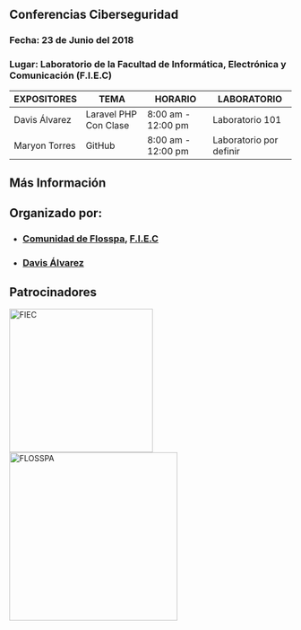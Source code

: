 ## Conferencias Ciberseguridad

### Fecha: 23 de Junio del 2018
### Lugar: Laboratorio de la Facultad de Informática, Electrónica y Comunicación (F.I.E.C)

|        EXPOSITORES    |                                TEMA                                        | HORARIO  | LABORATORIO  |
|-----------------------|----------------------------------------------------------------------------|----------|----------|
| Davis Álvarez          | Laravel PHP Con Clase |8:00 am - 12:00 pm  |Laboratorio 101 |
|Maryon Torres           |   GitHub              |8:00 am - 12:00 pm  | Laboratorio por definir|

## Más Información


## Organizado por:

- ### [Comunidad de Flosspa](https://floss-pa.net/),  [F.I.E.C](http://fiec.up.ac.pa/)
- ### [Davis Álvarez](https://twitter.com/davisclick)

## Patrocinadores
<a href="http://fiec.up.ac.pa/" target="_blank">
<img border="0" alt="FIEC" src="https://pbs.twimg.com/profile_images/669533521921204225/AXQ3oaui_400x400.png" width="256" height="256">
</a>

<a href="https://floss-pa.net/" target="_blank">
<img border="0" alt="FLOSSPA" src="https://pbs.twimg.com/profile_images/852597051808522240/5iJqsWQL_400x400.jpg" width="300" height="300">
</a>
